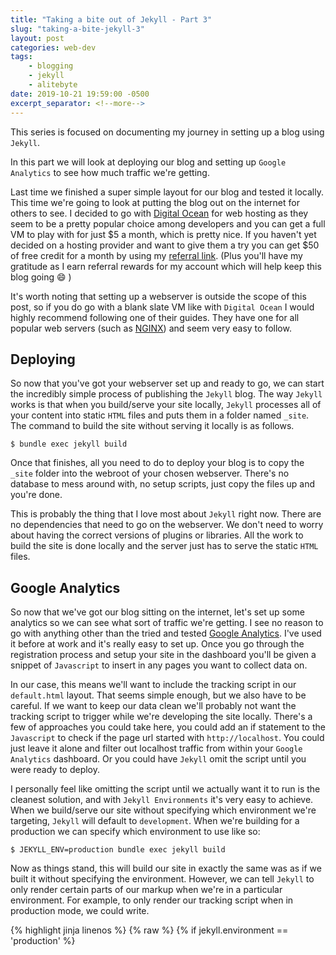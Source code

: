 ```yaml
---
title: "Taking a bite out of Jekyll - Part 3"
slug: "taking-a-bite-jekyll-3"
layout: post
categories: web-dev
tags: 
    - blogging
    - jekyll
    - alitebyte
date: 2019-10-21 19:59:00 -0500
excerpt_separator: <!--more-->
---
```


This series is focused on documenting my journey in setting up a blog using `Jekyll`. 

In this part we will look at deploying our blog and setting up `Google Analytics` to see how much traffic we're getting.

<!--more-->

Last time we finished a super simple layout for our blog and tested it locally. This time we're going to look at putting the blog out on the internet for others to see. I decided to go with [Digital Ocean](https://m.do.co/c/d5f8bcc763e9) for web hosting as they seem to be a pretty popular choice among developers and you can get a full VM to play with for just $5 a month, which is pretty nice. If you haven't yet decided on a hosting provider and want to give them a try you can get $50 of free credit for a month by using my [referral link](https://m.do.co/c/d5f8bcc763e9). (Plus you'll have my gratitude as I earn referral rewards for my account which will help keep this blog going :smile: )

It's worth noting that setting up a webserver is outside the scope of this post, so if you do go with a blank slate VM like with `Digital Ocean` I would highly recommend following one of their guides. They have one for all popular web servers (such as [NGINX](https://www.digitalocean.com/community/tutorials/how-to-install-nginx-on-ubuntu-18-04)) and seem very easy to follow.

## Deploying 

So now that you've got your webserver set up and ready to go, we can start the incredibly simple process of publishing the `Jekyll` blog. The way `Jekyll` works is that when you build/serve your site locally, `Jekyll` processes all of your content into static `HTML` files and puts them in a folder named `_site`. The command to build the site without serving it locally is as follows.

```shell
$ bundle exec jekyll build
```

Once that finishes, all you need to do to deploy your blog is to copy the `_site` folder into the webroot of your chosen webserver. There's no database to mess around with, no setup scripts, just copy the files up and you're done.

This is probably the thing that I love most about `Jekyll` right now. There are no dependencies that need to go on the webserver. We don't need to worry about having the correct versions of plugins or libraries. All the work to build the site is done locally and the server just has to serve the static `HTML` files.

## Google Analytics

So now that we've got our blog sitting on the internet, let's set up some analytics so we can see what sort of traffic we're getting. I see no reason to go with anything other than the tried and tested [Google Analytics](https://analytics.google.com/analytics/web/). I've used it before at work and it's really easy to set up. Once you go through the registration process and setup your site in the dashboard you'll be given a snippet of `Javascript` to insert in any pages you want to collect data on.

In our case, this means we'll want to include the tracking script in our `default.html` layout. That seems simple enough, but we also have to be careful. If we want to keep our data clean we'll probably not want the tracking script to trigger while we're developing the site locally. There's a few of approaches you could take here, you could add an if statement to the `Javascript` to check if the page url started with `http://localhost`. You could just leave it alone and filter out localhost traffic from within your `Google Analytics` dashboard. Or you could have `Jekyll` omit the script until you were ready to deploy.

I personally feel like omitting the script until we actually want it to run is the cleanest solution, and with `Jekyll Environments` it's very easy to achieve. When we build/serve our site without specifying which environment we're targeting, `Jekyll` will default to `development`. When we're building for a production we can specify which environment to use like so:

```shell
$ JEKYLL_ENV=production bundle exec jekyll build
```

Now as things stand, this will build our site in exactly the same was as if we built it without specifying the environment. However, we can tell `Jekyll` to only render certain parts of our markup when we're in a particular environment. For example, to only render our tracking script when in production mode, we could write.

{% highlight jinja linenos %}
{% raw %}
{% if jekyll.environment == 'production' %}
    <script async src="https://www.googletagmanager.com/gtag/js?id=UA-XXXXXXXXX-X"></script>
    <script>
        window.dataLayer = window.dataLayer || [];
        function gtag() { dataLayer.push(arguments); }
        gtag('js', new Date());

        gtag('config', 'UA-XXXXXXXXX-X');
    </script>
{% endif %}
{% endraw %}
{% endhighlight %}

The same solution could be useful in many other scenarios too. For example, if you wanted to show debugging information in one of your client side scripts, but hide it in production. Or avoid reporting false hits on ads while you're testing locally. I can also see it being easy to include in deployment scripts or CI pipelines as you start automating more of your build/deploy process. I'll definitely be covering this in future posts as I start automating more of my own processes.
